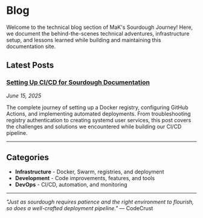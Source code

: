 # Blog

Welcome to the technical blog section of MaK's Sourdough Journey! Here, we document the behind-the-scenes technical adventures, infrastructure setup, and lessons learned while building and maintaining this documentation site.

## Latest Posts

### [Setting Up CI/CD for Sourdough Documentation](posts/cicd-journey.md)
*June 15, 2025*

The complete journey of setting up a Docker registry, configuring GitHub Actions, and implementing automated deployments. From troubleshooting registry authentication to creating systemd user services, this post covers the challenges and solutions we encountered while building our CI/CD pipeline.

---

## Categories

- **Infrastructure** - Docker, Swarm, registries, and deployment
- **Development** - Code improvements, features, and tools
- **DevOps** - CI/CD, automation, and monitoring

---

*"Just as sourdough requires patience and the right environment to flourish, so does a well-crafted deployment pipeline."* — CodeCrust